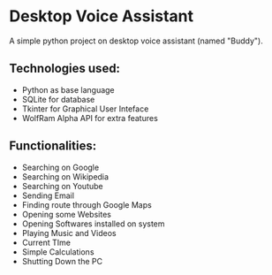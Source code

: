 # Desktop Voice Assistant

A simple python project on desktop voice assistant (named "Buddy").

## Technologies used:
* Python as base language
* SQLite for database
* Tkinter for Graphical User Inteface
* WolfRam Alpha API for extra features

## Functionalities:
* Searching on Google
* Searching on Wikipedia
* Searching on Youtube
* Sending Email
* Finding route through Google Maps
* Opening some Websites
* Opening Softwares installed on system
* Playing Music and Videos
* Current TIme
* Simple Calculations
* Shutting Down the PC
